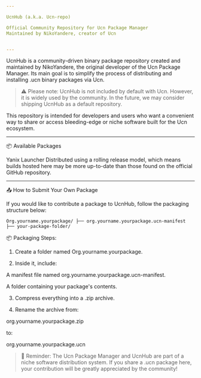 ```yaml
---

UcnHub (a.k.a. Ucn-repo)

Official Community Repository for Ucn Package Manager
Maintained by NikoYandere, creator of Ucn


---
```


UcnHub is a community-driven binary package repository created and maintained by NikoYandere, the original developer of the Ucn Package Manager. Its main goal is to simplify the process of distributing and installing .ucn binary packages via Ucn.

> ⚠️ Please note: UcnHub is not included by default with Ucn. However, it is widely used by the community. In the future, we may consider shipping UcnHub as a default repository.



This repository is intended for developers and users who want a convenient way to share or access bleeding-edge or niche software built for the Ucn ecosystem.


---

📦 Available Packages

Yanix Launcher
Distributed using a rolling release model, which means builds hosted here may be more up-to-date than those found on the official GitHub repository.



---

📤 How to Submit Your Own Package

If you would like to contribute a package to UcnHub, follow the packaging structure below:

`Org.yourname.yourpackage/
├── org.yourname.yourpackage.ucn-manifest
├── your-package-folder/`

📦 Packaging Steps:

1. Create a folder named Org.yourname.yourpackage.


2. Inside it, include:

A manifest file named org.yourname.yourpackage.ucn-manifest.

A folder containing your package's contents.



3. Compress everything into a .zip archive.


4. Rename the archive from:

org.yourname.yourpackage.zip

to:

org.yourname.yourpackage.ucn



> 🧠 Reminder: The Ucn Package Manager and UcnHub are part of a niche software distribution system. If you share a .ucn package here, your contribution will be greatly appreciated by the community!
